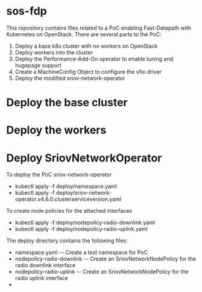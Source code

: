 # sos-fdp

This repository contains files related to a PoC enabling Fast-Datapath with Kubernetes on OpenStack.
There are several parts to the PoC:
  1. Deploy a base k8s cluster with no workers on OpenStack
  1. Deploy workers into the cluster
  1. Deploy the Performance-Add-On operator to enable tuning and hugepage support
  1. Create a MachineConfig Object to configure the vfio driver
  1. Deploy the modified sriov-network-operator

# Deploy the base cluster
 
# Deploy the workers

# Deploy SriovNetworkOperator

To deploy the PoC sriov-network-operator
  - kubectl apply -f deploy/namespace.yaml
  - kubectl apply -f deploy/sriov-network-operator.v4.6.0.clusterserviceversion.yaml

To create node policies for the attached interfaces
  - kubectl apply -f deploy/nodepolicy-radio-downlink.yaml
  - kubectl apply -f deploy/nodepolicy-radio-uplink.yaml
  
The deploy directory contains the following files:

* namespace.yaml -- Create a test namespace for PoC
* nodepolicy-radio-downlink -- Create an SriovNetworkNodePolicy for the radio downlink interface
* nodepolicy-radio-uplink -- Create an SriovNetworkNodePolicy for the radio uplink interface
*
